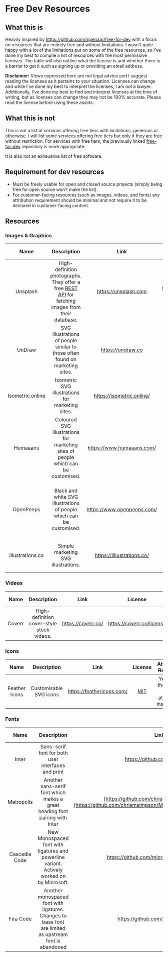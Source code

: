 # Free Dev Resources

## What this is

Heavily inspired by <https://github.com/ripienaar/free-for-dev> with a focus on resources that are entirely free and without limitations. I wasn't quite happy with a lot of the limitations put on some of the free resources, so I've done my best to compile a list of resources with the most permissive licenses. The table will also outline what the license is and whether there is a barrier to get it such as signing up or providing an email address.

**Disclaimer:** Views expressed here are not legal advice and I suggest reading the licenses as it pertains to your situation. Licenses can change and while I've done my best to interpret the licenses, I am not a lawyer. Additionally, I've done my best to find and interpret licenses at the time of writing, but as licenses can change they may not be 100% accurate. Please read the license before using these assets.

## What this is not

This is not a list of services offering free tiers with limitations, generous or otherwise. I will list some services offering free tiers but only if they are free without restriction. For services with free tiers, the previously linked [free-for-dev](https://github.com/ripienaar/free-for-dev) repository is more appropriate.

It is also not an exhaustive list of free software.

## Requirement for dev resources
* Must be freely usable for open and closed source projects (simply being free for open source won't make the list).
* For customer-facing resources (such as images, videos, and fonts) any attribution requirement should be minimal and not require it to be declared in customer-facing content.

## Resources

### Images & Graphics

|Name|Description|Link|License|Attribution Required?|Sign-up required?|
|:--:|:---------:|:----:|:-----:|:-------------------:|:---------------:|
|Unsplash|High-definition photographs. They offer a free [REST API](https://unsplash.com/developers) for fetching images from their database. |<https://unsplash.com>|[Unsplash License](https://unsplash.com/license)|No|No|
|UnDraw|SVG illustrations of people similar to those often found on marketing sites.|<https://undraw.co>|[UnDraw License](https://undraw.co/license)|No|No|
|Isometric.online|Isometric SVG illustrations for marketing sites.|https://isometric.online/|[MIT](https://isometric.online/)|Yes. Read the license for attribution instructions|No|
|Humaaans|Coloured SVG illustrations for marketing sites of people which can be customised.|https://www.humaaans.com/|[CC BY 4.0](https://creativecommons.org/licenses/by/4.0/)|Yes. Read the license for attribution instructions|No|
|OpenPeeps|Black and white SVG illustrations of people which can be customised.|https://www.openpeeps.com/|[CC0 1.0](https://creativecommons.org/publicdomain/zero/1.0/)|No|Yes. Email is required to be sent the source files. Optional donation.|
|Illustrations.co|Simple marketing SVG illustrations.|https://illlustrations.co/|[MIT](https://illlustrations.co/license/)|Yes. Read the license for attribution instructions|No|

### Videos

|Name|Description|Link|License|Attribution Required?|Sign-up required?|
|:--:|:---------:|:----:|:-----:|:-------------------:|:---------------:|
|Coverr|High-definition cover-style stock videos.|<https://coverr.co/>|<https://coverr.co/license>|No|No|

### Icons

|Name|Description|Link|License|Attribution Required?|Sign-up required?|
|:--:|:---------:|:----:|:-----:|:-------------------:|:---------------:|
|Feather Icons|Customisable SVG icons|<https://feathericons.com/>|[MIT](https://github.com/feathericons/feather/blob/master/LICENSE)|Yes. Read the license for attribution instructions|No|

### Fonts

|Name|Description|Link|License|Attribution Required?|Sign-up required?|
|:--:|:---------:|:----:|:-----:|:-------------------:|:---------------:|
|Inter|Sans-serif font for both user interfaces and print|<https://github.com/rsms/inter>|[OFL-1.1](https://github.com/rsms/inter/blob/master/LICENSE.txt)|Yes. Read the license for attribution instructions|No|
|Metropolis|Another sans-serif font which makes a great heading font pairing with Inter|[https://github.com/chrismsimpson/Metropolis](https://github.com/chrismsimpson/Metropolis/blob/master/UNLICENSE)|[Unlicense](https://github.com/chrismsimpson/Metropolis/blob/master/UNLICENSE)|No|No|
|Cascadia Code|New Monospaced font with ligatures and powerline variant. Actively worked on by Microsoft.|https://github.com/microsoft/cascadia-code|[OFL-1.1](https://github.com/microsoft/cascadia-code/blob/master/LICENSE)|Yes. Read the license for attribution instructions|No|
|Fira Code|Another monospaced font with ligatures. Changes to base font are limited as upstream font is abandoned|https://github.com/tonsky/FiraCode|[OFL-1.1](https://github.com/tonsky/FiraCode/blob/master/LICENSE)|Yes. Read the license for attribution instructions|No|
